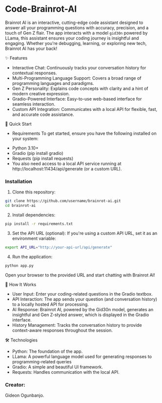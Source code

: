 # Code-Brainrot-AI

Brainrot AI is an interactive, cutting-edge code assistant designed to answer all your programming questions with accuracy, precision, and a touch of Gen Z flair. The app interacts with a model ```gid30n``` powered by LLama, this assistant ensures your coding journey is insightful and engaging. Whether you're debugging, learning, or exploring new tech, Brainrot AI has your back!

✨ Features
- Interactive Chat: Continuously tracks your conversation history for contextual responses.
- Multi-Programming Language Support: Covers a broad range of programming languages and paradigms.
- Gen Z Personality: Explains code concepts with clarity and a hint of modern creative expression.
- Gradio-Powered Interface: Easy-to-use web-based interface for seamless interaction.
- Custom API Integration: Communicates with a local API for flexible, fast, and accurate code assistance.

🚀 Quick Start
* Requirements
To get started, ensure you have the following installed on your system:

- Python 3.10+
- Gradio (pip install gradio)
- Requests (pip install requests)
- You also need access to a local API service running at http://localhost:11434/api/generate (or a custom URL).

### Installation
1. Clone this repository:

```bash
git clone https://github.com/username/brainrot-ai.git
cd brainrot-ai
```
2. Install dependencies:

```bash
pip install -r requirements.txt
```

3. Set the API URL (optional):
If you're using a custom API URL, set it as an environment variable:

```bash
export API_URL="http://your-api-url/api/generate"
```
4. Run the application:

``` bash
python app.py
```
Open your browser to the provided URL and start chatting with Brainrot AI!

🌟 How It Works
- User Input: Enter your coding-related questions in the Gradio textbox.
- API Interaction: The app sends your question (and conversation history) to a locally hosted API for processing.
- AI Response: Brainrot AI, powered by the Gid30n model, generates an insightful and Gen Z-styled answer, which is displayed in the Gradio interface.
- History Management: Tracks the conversation history to provide context-aware responses throughout the session.

🛠 Technologies
- Python: The foundation of the app.
- LLama: A powerful language model used for generating responses to programming-related queries
- Gradio: A simple and beautiful UI framework.
- Requests: Handles communication with the local API.

### Creator:
Gideon Ogunbanjo.